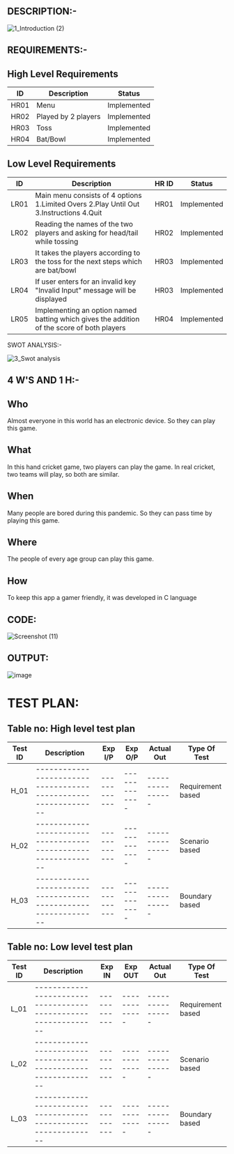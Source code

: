 DESCRIPTION:-
-------------------------------------------------------------------------
![1_Introduction (2)](https://user-images.githubusercontent.com/98945509/153711105-72367a91-ecc6-46f7-94f7-9799a71ef2d9.png)

REQUIREMENTS:-
-------------------------------------------------------------------------
## High Level Requirements
| ID | Description | Status |
|--|--|--|
| HR01 | Menu  | Implemented |
| HR02 | Played by 2 players | Implemented |
| HR03 | Toss |  Implemented |
| HR04 | Bat/Bowl |  Implemented |
## Low Level Requirements 
| ID | Description | HR ID | Status |
|--|--|--|--|
| LR01 |Main menu consists of 4 options 1.Limited Overs 2.Play Until Out 3.Instructions 4.Quit  | HR01| Implemented |
| LR02 | Reading the names of the two players and asking for head/tail while tossing | HR02| Implemented |
 LR03 | It takes the players according to the toss for the next steps which are bat/bowl | HR03| Implemented |
| LR04 | If user enters for an invalid key "Invalid Input" message will be displayed | HR03| Implemented |
| LR05 |Implementing an option named batting which gives the addition of the score of both players | HR04| Implemented |

SWOT ANALYSIS:-

![3_Swot analysis](https://user-images.githubusercontent.com/98945509/153711217-8b3372f6-5694-49fe-bb06-e49201ef0e52.png)

4 W'S AND 1 H:-
-----------------------------------------------------------------------

Who
--------------------------------------------------------------------
Almost everyone in this world has an electronic device. So they can play this game.

What
---------------------------------------------------------------------
In this hand cricket game, two players can play the game. In real cricket, two teams will play, so both are similar.

When
----------------------------------------------------------------------
Many people are bored during this pandemic. So they can pass time by playing this game.

Where
----------------------------------------------------------------------
The people of every age group can play this game.

How
-----------------------------------------------------------------------
To keep this app a gamer friendly, it was developed in C language

CODE:
------------------------------------------------------------
![Screenshot (11)](https://user-images.githubusercontent.com/98945509/153711345-5f681a90-20f5-4279-b793-e7cd8e6f5daf.png)

OUTPUT:
----------------------------------------------------------
![image](https://user-images.githubusercontent.com/98945509/153711378-d56ccf43-4067-4f95-8e61-43392494cf76.png)

# TEST PLAN:

## Table no: High level test plan

| **Test ID** | **Description**                                              | **Exp I/P** | **Exp O/P** | **Actual Out** |**Type Of Test**  |    
|-------------|--------------------------------------------------------------|------------|-------------|----------------|------------------|
|  H_01       |--------------------------------------------------------------|  ------------|-------------|----------------|Requirement based |
|  H_02       |--------------------------------------------------------------|  ------------|-------------|----------------|Scenario based    |
|  H_03       |--------------------------------------------------------------|  ------------|-------------|----------------|Boundary based    |

## Table no: Low level test plan

| **Test ID** | **Description**                                              | **Exp IN** | **Exp OUT** | **Actual Out** |**Type Of Test**  |    
|-------------|--------------------------------------------------------------|------------|-------------|----------------|------------------|
|  L_01       |--------------------------------------------------------------|  ------------|-------------|----------------|Requirement based |
|  L_02       |--------------------------------------------------------------|  ------------|-------------|----------------|Scenario based    |
|  L_03       |--------------------------------------------------------------|  ------------|-------------|----------------|Boundary based    |



